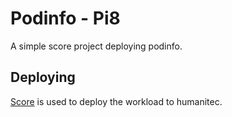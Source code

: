 # Podinfo - Pi8

A simple score project deploying podinfo.

## Deploying

[Score](https://score.dev/) is used to deploy the workload to humanitec.
